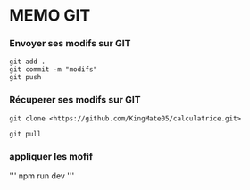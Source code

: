 # MEMO GIT

### Envoyer ses modifs sur GIT

```
git add .
git commit -m "modifs"
git push
```

### Récuperer ses modifs sur GIT

```
git clone <https://github.com/KingMate05/calculatrice.git>

git pull
```

### appliquer les mofif
'''
npm run dev
'''
